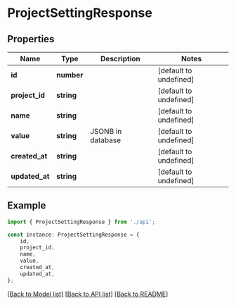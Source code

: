 # ProjectSettingResponse


## Properties

Name | Type | Description | Notes
------------ | ------------- | ------------- | -------------
**id** | **number** |  | [default to undefined]
**project_id** | **string** |  | [default to undefined]
**name** | **string** |  | [default to undefined]
**value** | **string** | JSONB in database | [default to undefined]
**created_at** | **string** |  | [default to undefined]
**updated_at** | **string** |  | [default to undefined]

## Example

```typescript
import { ProjectSettingResponse } from './api';

const instance: ProjectSettingResponse = {
    id,
    project_id,
    name,
    value,
    created_at,
    updated_at,
};
```

[[Back to Model list]](../README.md#documentation-for-models) [[Back to API list]](../README.md#documentation-for-api-endpoints) [[Back to README]](../README.md)
